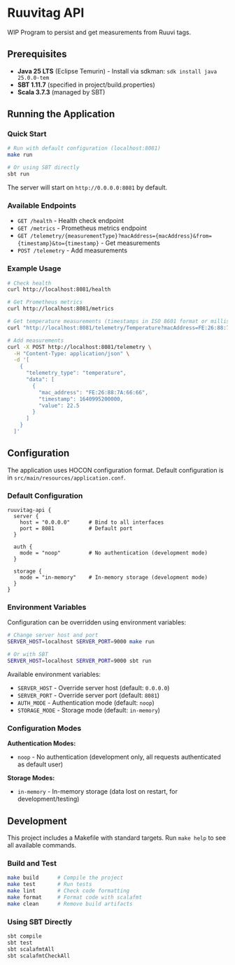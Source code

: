 # Ruuvitag API

WIP Program to persist and get measurements from Ruuvi tags.

## Prerequisites

- **Java 25 LTS** (Eclipse Temurin) - Install via sdkman: `sdk install java 25.0.0-tem`
- **SBT 1.11.7** (specified in project/build.properties)
- **Scala 3.7.3** (managed by SBT)

## Running the Application

### Quick Start

```bash
# Run with default configuration (localhost:8081)
make run

# Or using SBT directly
sbt run
```

The server will start on `http://0.0.0.0:8081` by default.

### Available Endpoints

- `GET /health` - Health check endpoint
- `GET /metrics` - Prometheus metrics endpoint
- `GET /telemetry/{measurementType}?macAddress={macAddress}&from={timestamp}&to={timestamp}` - Get measurements
- `POST /telemetry` - Add measurements

### Example Usage

```bash
# Check health
curl http://localhost:8081/health

# Get Prometheus metrics
curl http://localhost:8081/metrics

# Get temperature measurements (timestamps in ISO 8601 format or milliseconds since epoch)
curl "http://localhost:8081/telemetry/Temperature?macAddress=FE:26:88:7A:66:66&from=2025-01-01T00:00:00Z&to=2025-01-31T23:59:59Z"

# Add measurements
curl -X POST http://localhost:8081/telemetry \
  -H "Content-Type: application/json" \
  -d '[
    {
      "telemetry_type": "temperature",
      "data": [
        {
          "mac_address": "FE:26:88:7A:66:66",
          "timestamp": 1640995200000,
          "value": 22.5
        }
      ]
    }
  ]'
```

## Configuration

The application uses HOCON configuration format. Default configuration is in `src/main/resources/application.conf`.

### Default Configuration

```hocon
ruuvitag-api {
  server {
    host = "0.0.0.0"      # Bind to all interfaces
    port = 8081           # Default port
  }

  auth {
    mode = "noop"         # No authentication (development mode)
  }

  storage {
    mode = "in-memory"    # In-memory storage (development mode)
  }
}
```

### Environment Variables

Configuration can be overridden using environment variables:

```bash
# Change server host and port
SERVER_HOST=localhost SERVER_PORT=9000 make run

# Or with SBT
SERVER_HOST=localhost SERVER_PORT=9000 sbt run
```

Available environment variables:
- `SERVER_HOST` - Override server host (default: `0.0.0.0`)
- `SERVER_PORT` - Override server port (default: `8081`)
- `AUTH_MODE` - Authentication mode (default: `noop`)
- `STORAGE_MODE` - Storage mode (default: `in-memory`)

### Configuration Modes

**Authentication Modes:**
- `noop` - No authentication (development only, all requests authenticated as default user)

**Storage Modes:**
- `in-memory` - In-memory storage (data lost on restart, for development/testing)

## Development

This project includes a Makefile with standard targets. Run `make help` to see all available commands.

### Build and Test

```bash
make build      # Compile the project
make test       # Run tests
make lint       # Check code formatting
make format     # Format code with scalafmt
make clean      # Remove build artifacts
```

### Using SBT Directly

```bash
sbt compile
sbt test
sbt scalafmtAll
sbt scalafmtCheckAll
```